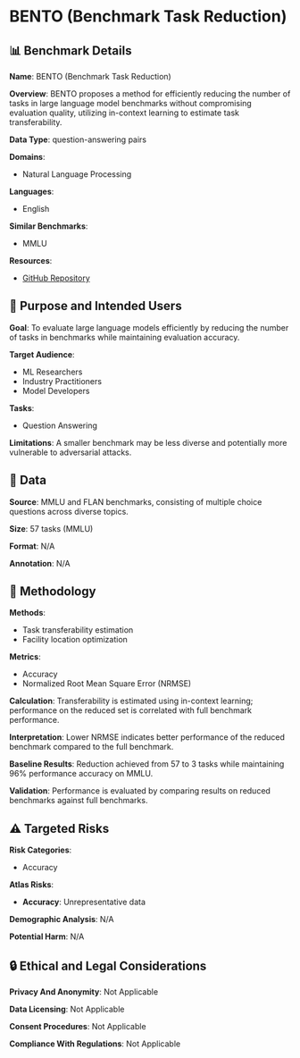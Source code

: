 # BENTO (Benchmark Task Reduction)

## 📊 Benchmark Details

**Name**: BENTO (Benchmark Task Reduction)

**Overview**: BENTO proposes a method for efficiently reducing the number of tasks in large language model benchmarks without compromising evaluation quality, utilizing in-context learning to estimate task transferability.

**Data Type**: question-answering pairs

**Domains**:
- Natural Language Processing

**Languages**:
- English

**Similar Benchmarks**:
- MMLU

**Resources**:
- [GitHub Repository](https://github.com/tianyi-lab/bento)

## 🎯 Purpose and Intended Users

**Goal**: To evaluate large language models efficiently by reducing the number of tasks in benchmarks while maintaining evaluation accuracy.

**Target Audience**:
- ML Researchers
- Industry Practitioners
- Model Developers

**Tasks**:
- Question Answering

**Limitations**: A smaller benchmark may be less diverse and potentially more vulnerable to adversarial attacks.

## 💾 Data

**Source**: MMLU and FLAN benchmarks, consisting of multiple choice questions across diverse topics.

**Size**: 57 tasks (MMLU)

**Format**: N/A

**Annotation**: N/A

## 🔬 Methodology

**Methods**:
- Task transferability estimation
- Facility location optimization

**Metrics**:
- Accuracy
- Normalized Root Mean Square Error (NRMSE)

**Calculation**: Transferability is estimated using in-context learning; performance on the reduced set is correlated with full benchmark performance.

**Interpretation**: Lower NRMSE indicates better performance of the reduced benchmark compared to the full benchmark.

**Baseline Results**: Reduction achieved from 57 to 3 tasks while maintaining 96% performance accuracy on MMLU.

**Validation**: Performance is evaluated by comparing results on reduced benchmarks against full benchmarks.

## ⚠️ Targeted Risks

**Risk Categories**:
- Accuracy

**Atlas Risks**:
- **Accuracy**: Unrepresentative data

**Demographic Analysis**: N/A

**Potential Harm**: N/A

## 🔒 Ethical and Legal Considerations

**Privacy And Anonymity**: Not Applicable

**Data Licensing**: Not Applicable

**Consent Procedures**: Not Applicable

**Compliance With Regulations**: Not Applicable
